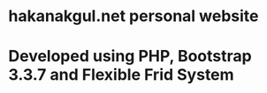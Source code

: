 ﻿# hakanakgul.net personal website

# Developed using PHP, Bootstrap 3.3.7 and Flexible Frid System
